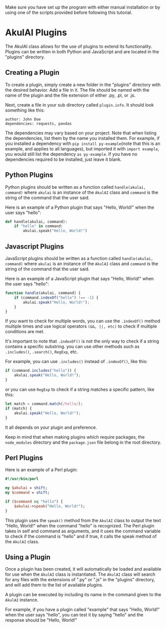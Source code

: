 Make sure you have set up the program with either manual installation or by using one of the scripts provided before following this tutorial.

# AkulAI Plugins

The AkulAI class allows for the use of plugins to extend its functionality. Plugins can be written in both Python and JavaScript and are located in the "plugins" directory.

## Creating a Plugin
To create a plugin, simply create a new folder in the "plugins" directory with the desired behavior. Add a file in it. The file should be named with the name of the plugin and the file extension of either .py, .pl, or .js.

Next, create a file in your sub directory called `plugin.info`. It should look something like this:

```
author: John Doe
dependencies: requests, pandas
```

The dependencies may vary based on your project. Note that when listing the dependencies, list them by the name you installed them. For example, if you installed a dependency with `pip install py-example`(note that this is an example, and applies to all languages), but imported it with `import example`, you would still list the dependency `as py-example`. If you have no dependencies required to be installed, just leave it blank. 

## Python Plugins
Python plugins should be written as a function called `handle(akulai, command)` where `akulai` is an instance of the `AkulAI` class and `command` is the string of the command that the user said.

Here is an example of a Python plugin that says "Hello, World!" when the user says "hello":

``` python
def handle(akulai, command):
    if "hello" in command:
        akulai.speak("Hello, World!")
```
## Javascript Plugins
JavaScript plugins should be written as a function called `handle(akulai, command)` where `akulai` is an instance of the `AkulAI` class and `command` is the string of the command that the user said.

Here is an example of a JavaScript plugin that says "Hello, World!" when the user says "hello":

``` javascript
function handle(akulai, command) {
    if (command.indexOf("hello") !== -1) {
        akulai.speak("Hello, World!");
    } 
}
```
If you want to check for multiple words, you can use the `.indexOf()` method multiple times and use logical operators `(&&, ||, etc)` to check if multiple conditions are met.

It's important to note that `.indexOf()` is not the only way to check if a string contains a specific substring. you can use other methods such as `.includes()`, `.search()`, `RegExp`, etc.

For example, you can use `.includes()` instead of `.indexOf()`, like this:

``` javascript
if (command.includes("hello")) {
    akulai.speak("Hello, World!");
}
```
or you can use `RegExp` to check if a string matches a specific pattern, like this:

``` javascript
let match = command.match(/hello/);
if (match) {
    akulai.speak("Hello, World!");
}
```
It all depends on your plugin and preference.

Keep in mind that when making plugins which require packages, the `node_modules` directory and the `package.json` file belong in the root directory.

## Perl Plugins

Here is an example of a Perl plugin:

``` perl
#!/usr/bin/perl

my $akulai = shift;
my $command = shift;

if ($command eq "hello") {
    $akulai->speak("Hello, World!");
}
```
This plugin uses the `speak()` method from the `AkulAI` class to output the text "Hello, World!" when the command "hello" is recognized. The Perl plugin takes in self and command as arguments, and it uses the command variable to check if the command is "hello" and if true, it calls the speak method of the `AkulAI` class.

## Using a Plugin
Once a plugin has been created, it will automatically be loaded and available for use when the `AkulAI` class is instantiated. The `AkulAI` class will search for any files with the extensions of ".py" or ".js" in the "plugins" directory, and will add them to the list of available plugins.

A plugin can be executed by including its name in the command given to the `AkulAI` instance.

For example, if you have a plugin called "example" that says "Hello, World!" when the user says "hello", you can test it by saying "hello" and the response should be "Hello, World!"

